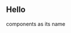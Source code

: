 <!--
 * @Author: 邱彦兮
 * @Date: 2021-10-12 10:16:35
 * @LastEditors: 邱彦兮
 * @LastEditTime: 2021-12-24 15:56:40
 * @FilePath: /Simpler-Components/docs/index.md
-->

## Hello

components as its name
